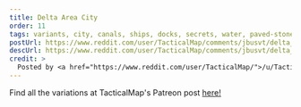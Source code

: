 ```yaml
---
title: Delta Area City
order: 11
tags: variants, city, canals, ships, docks, secrets, water, paved-stone, living-quarters, buildings, day, variant:desert, variant:snow, variant:blood, variant:fire, variant:roofs, variant:poisoned, variant:fog, variant:night, artist:tacticalmap
postUrl: https://www.reddit.com/user/TacticalMap/comments/jbusvt/delta_area_city_40x40/
descUrl: https://www.reddit.com/user/TacticalMap/comments/jbusvt/delta_area_city_40x40/g8xiwkq/
credit: >
  Posted by <a href="https://www.reddit.com/user/TacticalMap/">/u/TacticalMap</a> to <a href="https://www.reddit.com/r/TacticalMap/">/r/TacticalMap</a> in Oct, 2020. <br/> Please support the artist on <a href="https://www.patreon.com/tacticalmap">Patreon</a>, as well as follow them on <a href="https://twitter.com/tacticalmap">Twitter</a>, <a href="https://www.facebook.com/tacticalmap/">Facebook</a>, and <a href="https://www.instagram.com/tacticalmap/">Instagram</a>
---
```

Find all the variations at TacticalMap's Patreon post <a href="https://www.patreon.com/posts/delta-area-city-42781535" title="Delta Area City by TacticalMap on Patreon">here!</a>
